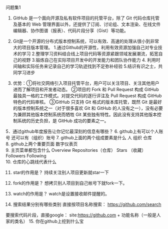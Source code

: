 问题集1
1.	GitHub 是一个面向开源及私有软件项目的托管平台，除了 Git 代码仓库托管及基本的 Web 管理界面以外，还提供了订阅、讨论组、文本渲染、在线文件编辑器、协作图谱（报表）、代码片段分享（Gist）等功能。
2.	Git是一个开源的分布式版本控制系统，可以有效、高速的处理从很小到非常大的项目版本管理。 
        1.通过Github的开源性，利用有效资源加强自己对专业技术的学习 
        2.整理学习资料结合线上项目代码等资源紧跟领域发展潮流，拓宽自己的视野 
        3.锻炼自己在实际项目开发中的开发能力和团队协作能力 
        4. 利用时间轴和实际任务来记录自己的学习轨迹找到不足弥补经验 
        5.结识有识之士，共同学习进步 
 
3.	优势：①将社交网络引入项目托管平台，用户可以关注项目、关注其他用户进而了解项目和开发者动态。 
②项目的 Fork 和 Pull Request 构成 GitHub 最独具一格的工作模式。对提交代码的逐行评注及 Pull Request 构成 GitHub 特色的代码审核。 
③GitHub 只支持 Git 格式的版本库托管，既然 Git 是最好的版本控制系统之一（对于很多喜欢 Git 和 GitHub 的人没有之一），没有必要为兼顾其他版本控制系统而牺牲 Git 某些独有特性。因此没有支持其他版本控制系统的历史负担，是 GitHub 成功的要素之一。

5．通过github年度报告让你记忆最深刻的信息有哪些？ 
6. github上有可以个人账号 还可以有（组织）账号 
7. github上面的两个组成要素是什么 
人 组织 仓库  
8. github上两个重要页面 
数字仪表页   
9. 主页菜单都包含什么 
  Overview Repositories（仓库） Stars （收藏） Followers Following  
10. 仓库的心跳线代表什么 
 
11. star的作用是？ 
持续关注别人项目更新就star一下  
12. fork的作用是？ 
想拷贝别人项目到自己帐号下就fork一下。 
13. watch的作用是？ 
watch是设置接收邮件提醒的。  

14. 搜索结果分别有哪些类别
直接按项目名称搜索：
https://github.com/search 

要搜索代码片段，直接google：
site:https://github.com + 功能名称（一般是人家的类名） 
15. 你在github上挖到什么宝
